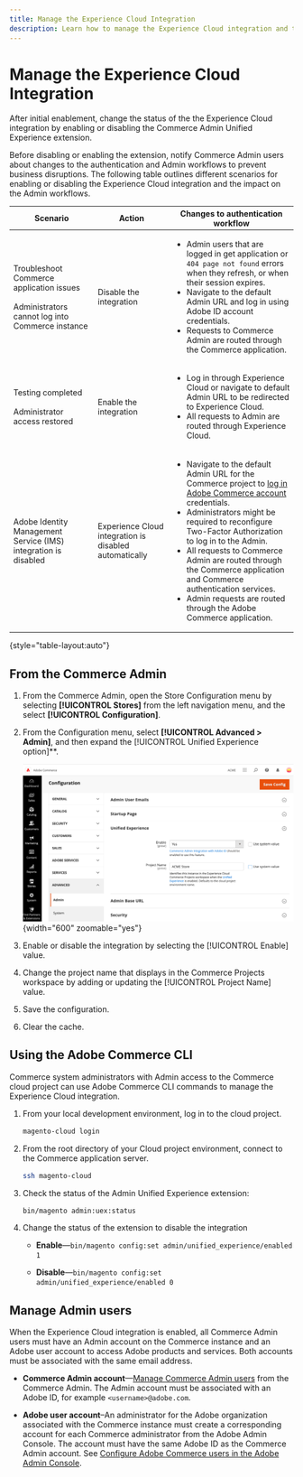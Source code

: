 ```yaml
---
title: Manage the Experience Cloud Integration
description: Learn how to manage the Experience Cloud integration and troubleshoot issues
---
```

# Manage the Experience Cloud Integration

After initial enablement, change the status of the the Experience Cloud integration by enabling or disabling the Commerce Admin Unified Experience extension.

Before disabling or enabling the extension, notify Commerce Admin users about changes to the authentication and Admin workflows to prevent business disruptions. The following table outlines different scenarios for enabling or disabling the Experience Cloud integration and the impact on the Admin workflows.

| Scenario                                                                                         | Action                                                 | Changes to authentication workflow                                                                                                                                                                                                                                                                                                                                                                                                                                      |
|--------------------------------------------------------------------------------------------------|--------------------------------------------------------|-------------------------------------------------------------------------------------------------------------------------------------------------------------------------------------------------------------------------------------------------------------------------------------------------------------------------------------------------------------------------------------------------------------------------------------------------------------------------|
| Troubleshoot Commerce application issues<br><br>Administrators cannot log into Commerce instance | Disable the integration                                | <ul><li>Admin users that are logged in get application or `404 page not found` errors when they refresh, or when their session expires.</li><li>Navigate to the default Admin URL and log in using Adobe ID account credentials.</li><li>Requests to Commerce Admin are routed through the Commerce application.</li></ul>                                                                                                                                              |
| Testing completed<br><br>Administrator access restored                                           | Enable the integration                                 | <ul><li>Log in through Experience Cloud or navigate to default Admin URL to be redirected to Experience Cloud.</li><li>All requests to Admin are routed through Experience Cloud.</li></ul>                                                                                                                                                                                                                                                                             |
| Adobe Identity Management Service (IMS) integration is disabled                                  | Experience Cloud integration is disabled automatically | <ul><li>Navigate to the default Admin URL for the Commerce project to [log in Adobe Commerce account](admin-signin.md#admin-sign-in) credentials.</li><li>Administrators might be required to reconfigure Two-Factor Authorization to log in to the Admin.</li><li>All requests to Commerce Admin are routed through the Commerce application and Commerce authentication services.</li><li>Admin requests are routed through the Adobe Commerce application.</li></ul> |

{style="table-layout:auto"}

## From the Commerce Admin

1. From the Commerce Admin, open the Store Configuration menu by selecting **[!UICONTROL Stores]** from the left navigation menu, and the select **[!UICONTROL Configuration]**.

1. From the Configuration menu, select **[!UICONTROL Advanced > Admin]**, and then expand the [!UICONTROL Unified Experience option]**.

   ![Admin Store Configuration for Experience Cloud integration](./assets/admin-uex-manage-settings.png){width="600" zoomable="yes"}

1. Enable or disable the integration by selecting the [!UICONTROL Enable] value.

1. Change the project name that displays in the Commerce Projects workspace by adding or updating the [!UICONTROL Project Name] value.

1. Save the configuration.

1. Clear the cache.

## Using the Adobe Commerce CLI

Commerce system administrators with Admin access to the Commerce cloud project can use Adobe Commerce CLI commands to manage the Experience Cloud integration.

1. From your local development environment, log in to the cloud project.

   ```bash
   magento-cloud login
   ```

1. From the root directory of your Cloud project environment, connect to the Commerce application server.

   ```bash
   ssh magento-cloud
   ```

1. Check the status of the Admin Unified Experience extension:

   ```bash
   bin/magento admin:uex:status
   ```

1. Change the status of the extension to disable the integration

   - **Enable**—`bin/magento config:set admin/unified_experience/enabled 1`

   - **Disable**—`bin/magento config:set admin/unified_experience/enabled 0`

## Manage Admin users

When the Experience Cloud integration is enabled, all Commerce Admin users must have an Admin account on the Commerce instance and an Adobe user account to access Adobe products and services. Both accounts must be associated with the same email address.

- **Commerce Admin account**—[Manage Commerce Admin users](../systems/permissions-users-all.md) from the Commerce Admin. The Admin account must be associated with an Adobe ID, for example `<username>@adobe.com`.

- **Adobe user account**–An administrator for the Adobe organization associated with the Commerce instance must create a corresponding account for each Commerce administrator from the Adobe Admin Console. The account must have the same Adobe ID as the Commerce Admin account. See [Configure Adobe Commerce users in the Adobe Admin Console](adobe-ims-config.md#step-4-configure-adobe-commerce-users-in-the-adobe-admin-console).
